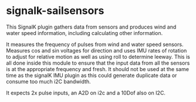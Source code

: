 # signalk-sailsensors
This SignalK plugin gathers data from sensors and produces wind and water speed information, including calculating other information.

It measures the frequency of pulses from wind and water speed sensors. Measures cos and sin voltages for direction and uses IMU rates of rotation to adjust for relative motion as well as using roll to determine leeway. This is all done inside this module to ensure that the input data from all the sensors is at the appropriate frequency and fresh. It should not be used at the same time as the signalK IMU plugin as this could generate duplicate data or consume too much i2C bandwidth. 

It expects 2x pulse inputs, an A2D on i2c and a 10Dof also on I2C.
